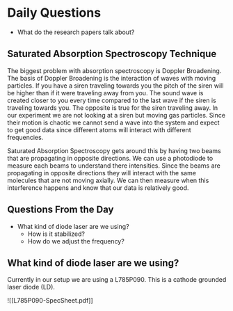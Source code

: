 
# Daily Questions

- What do the research papers talk about?


## Saturated Absorption Spectroscopy Technique

The biggest problem with absorption spectroscopy is Doppler Broadening. The basis of Doppler Broadening is the interaction of waves with moving particles. If you have a siren traveling towards you the pitch of the siren will be higher than if it were traveling away from you. The sound wave is created closer to you every time compared to the last wave if the siren is traveling towards you. The opposite is true for the siren traveling away. In our experiment we are not looking at a siren but moving gas particles. Since their motion is chaotic we cannot send a wave into the system and expect to get good data since different atoms will interact with different frequencies.

Saturated Absorption Spectroscopy gets around this by having two beams that are propagating in opposite directions. We can use a photodiode to measure each beams to understand there intensities. Since the beams are propagating in opposite directions they will interact with the same molecules that are not moving axially. We can then measure when this interference happens and know that our data is relatively good. 

## Questions From the Day

- What kind of diode laser are we using?
	- How is it stabilized?
	- How do we adjust the frequency?


## What kind of diode laser are we using?

Currently in our setup we are using a L785P090. This is a cathode grounded laser diode (LD).

![[L785P090-SpecSheet.pdf]]